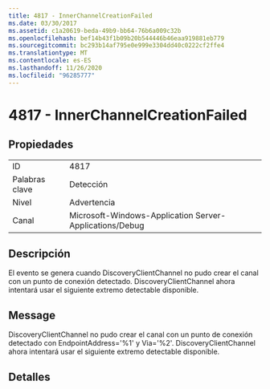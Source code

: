 ```yaml
---
title: 4817 - InnerChannelCreationFailed
ms.date: 03/30/2017
ms.assetid: c1a20619-beda-49b9-bb64-76b6a009c32b
ms.openlocfilehash: bef14b43f1b09b20b544446b46eaa919881eb779
ms.sourcegitcommit: bc293b14af795e0e999e3304dd40c0222cf2ffe4
ms.translationtype: MT
ms.contentlocale: es-ES
ms.lasthandoff: 11/26/2020
ms.locfileid: "96285777"
---
```

# <a name="4817---innerchannelcreationfailed"></a>4817 - InnerChannelCreationFailed

## <a name="properties"></a>Propiedades  
  
|||  
|-|-|  
|ID|4817|  
|Palabras clave|Detección|  
|Nivel|Advertencia|  
|Canal|Microsoft-Windows-Application Server-Applications/Debug|  
  
## <a name="description"></a>Descripción  

 El evento se genera cuando DiscoveryClientChannel no pudo crear el canal con un punto de conexión detectado. DiscoveryClientChannel ahora intentará usar el siguiente extremo detectable disponible.  
  
## <a name="message"></a>Message  

 DiscoveryClientChannel no pudo crear el canal con un punto de conexión detectado con EndpointAddress='%1' y Via='%2'. DiscoveryClientChannel ahora intentará usar el siguiente extremo detectable disponible.  
  
## <a name="details"></a>Detalles
